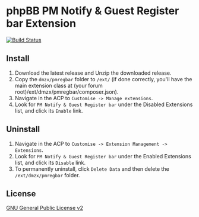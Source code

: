 # phpBB PM Notify & Guest Register bar Extension

[![Build Status](https://travis-ci.org/dmzx/pmregbar.svg?branch=master)](https://travis-ci.org/dmzx/pmregbar)

## Install

1. Download the latest release and Unzip the downloaded release.
2. Copy the `dmzx/pmregbar` folder to `/ext/` (if done correctly, you'll have the main extension class at (your forum root)/ext/dmzx/pmregbar/composer.json).
3. Navigate in the ACP to `Customise -> Manage extensions`.
4. Look for `PM Notify & Guest Register bar` under the Disabled Extensions list, and click its `Enable` link.

## Uninstall

1. Navigate in the ACP to `Customise -> Extension Management -> Extensions`.
2. Look for `PM Notify & Guest Register bar` under the Enabled Extensions list, and click its `Disable` link.
3. To permanently uninstall, click `Delete Data` and then delete the `/ext/dmzx/pmregbar` folder.

## License
[GNU General Public License v2](http://opensource.org/licenses/GPL-2.0)
